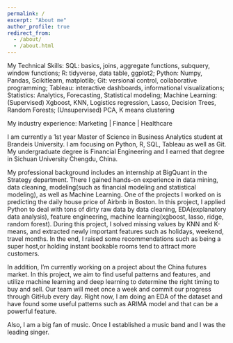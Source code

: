 ```yaml
---
permalink: /
excerpt: "About me"
author_profile: true
redirect_from: 
  - /about/
  - /about.html
---
```


My Technical Skills: 
SQL: basics, joins, aggregate functions, subquery, window functions;
R: tidyverse, data table, ggplot2;
Python: Numpy, Pandas, Scikitlearn, matplotlib;
Git: versional control, collaborative programming; 
Tableau: interactive dashboards, informational visualizations;
Statistics: Analytics, Forecasting,  Statistical modeling;
Machine Learning: (Supervised) Xgboost, KNN, Logistics regression, Lasso, Decision Trees, Random Forests; (Unsupervised) PCA, K means clustering  

My industry experience: Marketing | Finance | Healthcare


I am currently a 1st year Master of Science in Business Analytics student at Brandeis University. I am focusing on Python, R, SQL, Tableau as well as Git. My undergraduate degree is Financial Engineering and I earned that degree in Sichuan University Chengdu, China. 

My professional background includes an internship at BigQuant in the Strategy department. There I gained hands-on experience in data mining, data cleaning, modeling(such as financial modeling and statistical modeling), as well as Machine Learning. 
One of the projects I worked on is predicting the daily house price of Airbnb in Boston. In this project, I applied Python to deal with tons of dirty raw data by data cleaning, EDA(explanatory data analysis), feature engineering, machine learning(xgboost, lasso, ridge, random forest). During this project, I solved missing values by KNN and K-means, and extracted newly important features such as holidays, weekend, travel months. In the end, I raised some recommendations such as being a super host,or holding instant bookable rooms tend to attract more customers.  

In addition, I’m currently working on a project about the China futures market. In this project, we aim to find useful patterns and features, and utilize machine learning and deep learning to determine the right timing to buy and sell. Our team will meet once a week and commit our progress through GitHub every day. Right now, I am doing an EDA of the dataset and have found some useful patterns such as ARIMA model and that can be a powerful feature. 

Also, I am a big fan of music. Once I established a music band and I was the leading singer.


 


